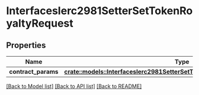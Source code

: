 # InterfacesIerc2981SetterSetTokenRoyaltyRequest

## Properties

Name | Type | Description | Notes
------------ | ------------- | ------------- | -------------
**contract_params** | [**crate::models::InterfacesIerc2981SetterSetTokenRoyaltyRequestContractParams**](interfaces_IERC2981Setter_setTokenRoyalty_request_contractParams.md) |  | 

[[Back to Model list]](../README.md#documentation-for-models) [[Back to API list]](../README.md#documentation-for-api-endpoints) [[Back to README]](../README.md)


